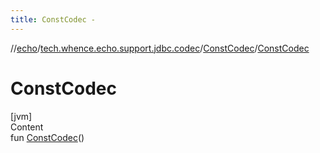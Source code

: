 ```yaml
---
title: ConstCodec -
---
```

//[echo](../../index.md)/[tech.whence.echo.support.jdbc.codec](../index.md)/[ConstCodec](index.md)/[ConstCodec](-const-codec.md)



# ConstCodec  
[jvm]  
Content  
fun [ConstCodec](-const-codec.md)()  



